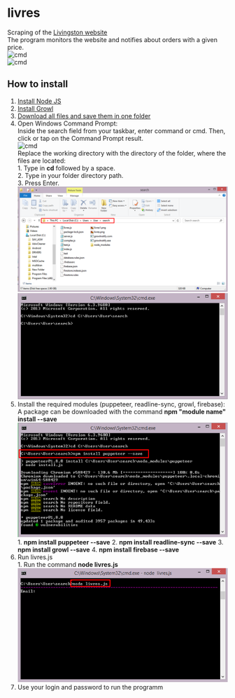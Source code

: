 # livres
Scraping of the <a href = "https://myaccount.lrwriters.com">Livingston website</a><br>
The program monitors the website and notifies about orders with a given price.<br>
<img src="https://www.digitalcitizen.life/sites/default/files/gdrive/win_start_cmd/console.png" alt="cmd"><br>
<img src="https://www.digitalcitizen.life/sites/default/files/gdrive/win_start_cmd/notification.png" alt="cmd"><br>
<h2>How to install</h2>
<ol>
  <li> <a href = "https://nodejs.org/en/download/">Install Node JS</a></li>
  <li> <a href = "http://www.growlforwindows.com/gfw/d.ashx?f=GrowlInstaller.exe">Install Growl</a></li>
  <li> <a href = "https://github.com/dmytro-pazynych/livres/archive/master.zip">Download all files and save them in one folder</a></li>
  <li> Open Windows Command Prompt:<br>
    Inside the search field from your taskbar, enter command or cmd. Then, click or tap on the Command Prompt result.<br>
    <img src="https://www.digitalcitizen.life/sites/default/files/gdrive/win_start_cmd/cmd_1.png" alt="cmd"><br>
    Replace the working directory with the directory of the folder, where the files are located:<br>
    1. Type in <b>cd</b> followed by a space.<br>
    2. Type in your folder directory path.<br>
    3. Press Enter.<br>
    <img src="https://raw.githubusercontent.com/dmytro-pazynych/livres/master/pics/dir.png" alt="dir"><br>
    <img src="https://raw.githubusercontent.com/dmytro-pazynych/livres/master/pics/cd.png" alt="cd"><br>
  </li>
 
  
  
  <li> 
    Install the required modules (puppeteer, readline-sync, growl, firebase):<br>
    A package can be downloaded with the command <b>npm "module name" install --save</b><br>
    <img src="https://raw.githubusercontent.com/dmytro-pazynych/livres/master/pics/mod.png" alt="npm"><br>
    1. <b>npm install puppeteer --save</b>
    2. <b>npm install readline-sync --save</b>
    3. <b>npm install growl --save</b>
    4. <b>npm install firebase --save</b>
  </li>
  <li> 
    Run livres.js<br>
    1. Run the command <b>node livres.js</b><br>
    <img src="https://raw.githubusercontent.com/dmytro-pazynych/livres/master/pics/livres.png" alt="run"><br>
  </li>
  <li>Use your login and password to run the programm</li>
</ol>
